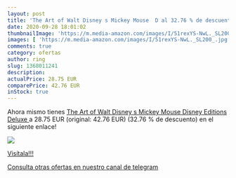 ```yaml
---
layout: post
title: 'The Art of Walt Disney s Mickey Mouse  D al 32.76 % de descuento'
date: 2020-09-28 18:01:02
thumbnailImage: 'https://m.media-amazon.com/images/I/51rexYS-NwL._SL200_.jpg'
images: [ 'https://m.media-amazon.com/images/I/51rexYS-NwL._SL200_.jpg' ]
comments: true
category: ofertas
author: ring
slug: 1368011241
description:
actualPrice: 28.75 EUR
comparePrice: 42.76 EUR
inStock: true
---
```


Ahora mismo tienes [The Art of Walt Disney s Mickey Mouse  Disney Editions Deluxe ](https://www.amazon.es/dp/1368011241/?tag=redken-21) a 28.75 EUR (original: 42.76 EUR) (32.76 %  de descuento) en el siguiente enlace!

[![](https://m.media-amazon.com/images/I/51rexYS-NwL._SL200_.jpg)](https://www.amazon.es/dp/1368011241/?tag=redken-21)

[Visítala!!!](https://www.amazon.es/dp/1368011241/?tag=redken-21)

[Consulta otras ofertas en nuestro canal de telegram](https://t.me/s/ofertas25)
